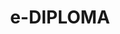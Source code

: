 ---
id: 6
image: ediploma.jpg
title: e-DIPLOMA
description: VR / AR and AI for e-learning.
ref: https://e-diplomaproject.eu/
---